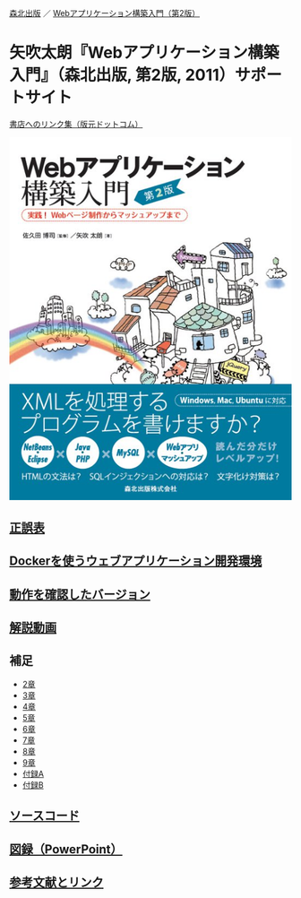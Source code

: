 [森北出版](https://www.morikita.co.jp) ／ [Webアプリケーション構築入門（第2版）](https://www.morikita.co.jp/books/mid/084732)

# 矢吹太朗『Webアプリケーション構築入門』（森北出版, 第2版, 2011）サポートサイト

[書店へのリンク集（版元ドットコム）](https://www.hanmoto.com/bd/isbn/9784627847323)

<img src="cover.jpg?raw=true" alt="カバー" />

## [正誤表](errata.md)

## [Dockerを使うウェブアプリケーション開発環境](https://github.com/taroyabuki/webdevelop)

## [動作を確認したバージョン](softwares.md)

## [解説動画](movies.md)

## 補足

* [2章](src/02)
* [3章](src/03)
* [4章](src/04)
* [5章](src/05)
* [6章](src/06)
* [7章](src/07)
* [8章](src/08)
* [9章](src/09)
* [付録A](src/A)
* [付録B](src/B)

## [ソースコード](src)

## [図録（PowerPoint）](figures.pptx?raw=true)

## [参考文献とリンク](links.md)

